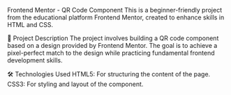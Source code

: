 Frontend Mentor - QR Code Component
This is a beginner-friendly project from the educational platform Frontend Mentor, created to enhance skills in HTML and CSS.

📝 Project Description
The project involves building a QR code component based on a design provided by Frontend Mentor. The goal is to achieve a pixel-perfect match to the design while practicing fundamental frontend development skills.

🛠 Technologies Used
HTML5: For structuring the content of the page.
CSS3: For styling and layout of the component.